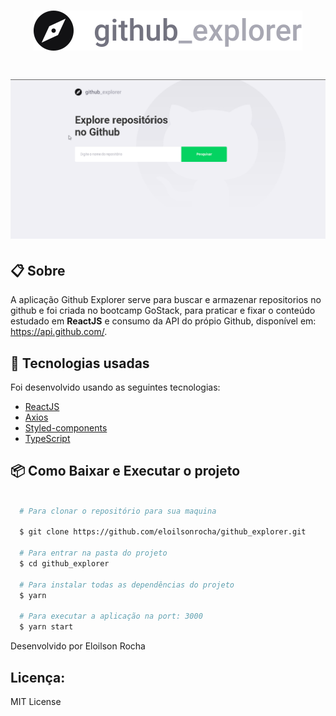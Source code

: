 <h1 align="center">
  <img src="src/assets/logo.svg">
</h1>

<h1>
  <img src="src/assets/ShowGithubExplorer.gif">
</h1>

## 📋 Sobre

A aplicação Github Explorer serve para buscar e armazenar repositorios no github e foi criada no bootcamp GoStack, para praticar e fixar o conteúdo estudado em **ReactJS** e consumo da API do própio Github, disponível em: https://api.github.com/.

## 🚀 Tecnologias usadas

Foi desenvolvido usando as seguintes tecnologias:

- [ReactJS]("https://pt-br.reactjs.org/")
- [Axios]("https://github.com/axios/axios")
- [Styled-components]("https://styled-components.com/")
- [TypeScript]("https://www.typescriptlang.org/")


## 📦 Como Baixar e Executar o projeto

```bash

  # Para clonar o repositório para sua maquina

  $ git clone https://github.com/eloilsonrocha/github_explorer.git

  # Para entrar na pasta do projeto
  $ cd github_explorer

  # Para instalar todas as dependências do projeto
  $ yarn

  # Para executar a aplicação na port: 3000
  $ yarn start

```
Desenvolvido por Eloilson Rocha

## Licença:

MIT License
